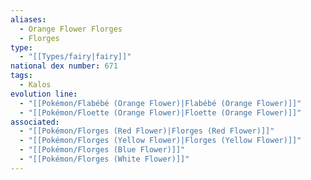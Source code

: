 ```yaml
---
aliases:
  - Orange Flower Florges
  - Florges
type:
  - "[[Types/fairy|fairy]]"
national dex number: 671
tags:
  - Kalos
evolution line:
  - "[[Pokémon/Flabébé (Orange Flower)|Flabébé (Orange Flower)]]"
  - "[[Pokémon/Floette (Orange Flower)|Floette (Orange Flower)]]"
associated:
  - "[[Pokémon/Florges (Red Flower)|Florges (Red Flower)]]"
  - "[[Pokémon/Florges (Yellow Flower)|Florges (Yellow Flower)]]"
  - "[[Pokémon/Florges (Blue Flower)]]"
  - "[[Pokémon/Florges (White Flower)]]"
---
```

